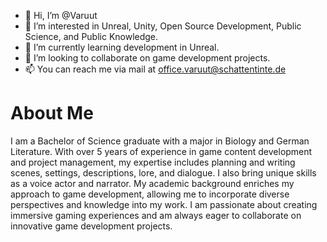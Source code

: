 - 👋 Hi, I’m @Varuut
- 👀 I’m interested in Unreal, Unity, Open Source Development, Public Science, and Public Knowledge.
- 🌱 I’m currently learning development in Unreal.
- 💞️ I’m looking to collaborate on game development projects.
- 📫 You can reach me via mail at office.varuut@schattentinte.de 

<!---
Varuut/Varuut is a ✨ special ✨ repository because its `README.md` (this file) appears on your GitHub profile.
You can click the Preview link to take a look at your changes.
--->

# About Me
I am a Bachelor of Science graduate with a major in Biology and German Literature. With over 5 years of experience in game content development and project management, my expertise includes planning and writing scenes, settings, descriptions, lore, and dialogue. I also bring unique skills as a voice actor and narrator. My academic background enriches my approach to game development, allowing me to incorporate diverse perspectives and knowledge into my work. I am passionate about creating immersive gaming experiences and am always eager to collaborate on innovative game development projects.
